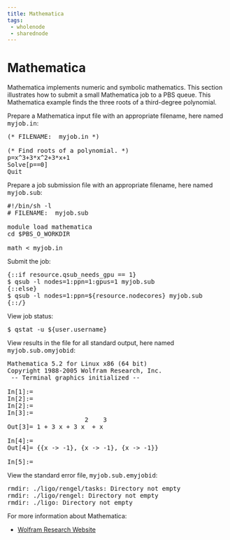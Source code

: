 ```yaml
---
title: Mathematica
tags:
 - wholenode
 - sharednode
---
```

# Mathematica

Mathematica implements numeric and symbolic mathematics. This section illustrates how to submit a small Mathematica job to a PBS queue. This Mathematica example finds the three roots of a third-degree polynomial.

Prepare a Mathematica input file with an appropriate filename, here named <kbd>myjob.in</kbd>:

<pre>
(* FILENAME:  myjob.in *)

(* Find roots of a polynomial. *)
p=x^3+3*x^2+3*x+1
Solve[p==0]
Quit
</pre> 

Prepare a job submission file with an appropriate filename, here named <kbd>myjob.sub</kbd>:

<pre>
#!/bin/sh -l
# FILENAME:  myjob.sub

module load mathematica
cd $PBS_O_WORKDIR

math &lt; myjob.in
</pre>

Submit the job:

<pre>
{::if resource.qsub_needs_gpu == 1}
$ qsub -l nodes=1:ppn=1:gpus=1 myjob.sub
{::else}
$ qsub -l nodes=1:ppn=${resource.nodecores} myjob.sub
{::/}
</pre>

View job status:

<pre>
$ qstat -u ${user.username}
</pre>

View results in the file for all standard output, here named <kbd>myjob.sub.omyjobid</kbd>:
<pre>
Mathematica 5.2 for Linux x86 (64 bit)
Copyright 1988-2005 Wolfram Research, Inc.
 -- Terminal graphics initialized --

In[1]:=
In[2]:=
In[2]:=
In[3]:=
                     2    3
Out[3]= 1 + 3 x + 3 x  + x

In[4]:=
Out[4]= {{x -> -1}, {x -> -1}, {x -> -1}}

In[5]:=
</pre> 

View the standard error file, <kbd>myjob.sub.emyjobid</kbd>:
<pre>
rmdir: ./ligo/rengel/tasks: Directory not empty
rmdir: ./ligo/rengel: Directory not empty
rmdir: ./ligo: Directory not empty
</pre> 

For more information about Mathematica:
<ul>
 <li><a href="http://www.wolfram.com/products/mathematica/index.html" target="_blank" rel="noopener">Wolfram Research Website</a></li>
</ul>
